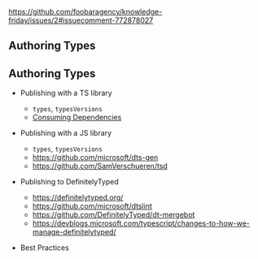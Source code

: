 https://github.com/foobaragency/knowledge-friday/issues/2#issuecomment-772878027

## Authoring Types

<!-- header: "" -->

## Authoring Types

<!-- header: "Authoring Types" -->

- Publishing with a TS library

  - `types`, `typesVersions`
  - [Consuming Dependencies](https://www.typescriptlang.org/docs/handbook/declaration-files/library-structures.html#consuming-dependencies)

- Publishing with a JS library

  - `types`, `typesVersions`
  - https://github.com/microsoft/dts-gen
  - https://github.com/SamVerschueren/tsd

- Publishing to DefinitelyTyped

  - https://definitelytyped.org/
  - https://github.com/microsoft/dtslint
  - https://github.com/DefinitelyTyped/dt-mergebot
  - https://devblogs.microsoft.com/typescript/changes-to-how-we-manage-definitelytyped/

- Best Practices
